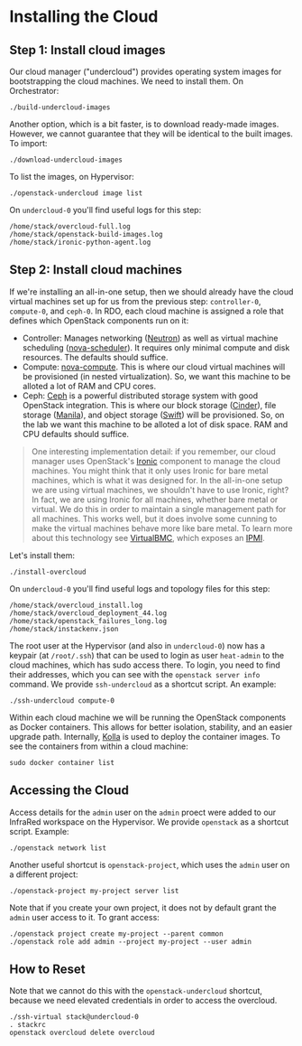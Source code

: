 Installing the Cloud
====================

Step 1: Install cloud images
----------------------------

Our cloud manager ("undercloud") provides operating system images for bootstrapping the cloud
machines. We need to install them. On Orchestrator:

    ./build-undercloud-images

Another option, which is a bit faster, is to download ready-made images. However, we cannot
guarantee that they will be identical to the built images. To import:

    ./download-undercloud-images

To list the images, on Hypervisor:

    ./openstack-undercloud image list

On `undercloud-0` you'll find useful logs for this step:

    /home/stack/overcloud-full.log
    /home/stack/openstack-build-images.log
    /home/stack/ironic-python-agent.log


Step 2: Install cloud machines
------------------------------

If we're installing an all-in-one setup, then we should already have the cloud virtual machines set
up for us from the previous step: `controller-0`, `compute-0`, and `ceph-0`. In RDO, each cloud
machine is assigned a role that defines which OpenStack components run on it:

* Controller:
  Manages networking ([Neutron](https://docs.openstack.org/neutron/queens/)) as well
  as virtual machine scheduling
  ([nova-scheduler](https://docs.openstack.org/nova/queens/cli/nova-scheduler.html)).
  It requires only minimal compute and disk resources. The defaults should suffice.
* Compute: [nova-compute](https://docs.openstack.org/nova/queens/cli/nova-compute.html). This is
  where our cloud virtual machines will be provisioned (in nested virtualization). So, we want this
  machine to be alloted a lot of RAM and CPU cores.
* Ceph: [Ceph](https://ceph.com/) is a powerful distributed storage system with good OpenStack
  integration. This is where our
  block storage ([Cinder](https://docs.openstack.org/cinder/queens/)),
  file storage ([Manila](https://docs.openstack.org/manila/queens/)),
  and object storage ([Swift](https://docs.openstack.org/swift/queens/)) will be provisioned.
  So, on the lab we want this machine to be alloted a lot of disk space. RAM and CPU defaults
  should suffice.

> One interesting implementation detail: if you remember, our cloud manager uses OpenStack's
[Ironic](https://wiki.openstack.org/wiki/Ironic) component to manage the cloud machines. You might
think that it only uses Ironic for bare metal machines, which is what it was designed for. In the
all-in-one setup we are using virtual machines, we shouldn't have to use Ironic, right?
In fact, we are using Ironic for all machines, whether bare metal or virtual. We do this in order to
maintain a single management path for all machines. This works well, but it does involve some
cunning to make the virtual machines behave more like bare metal. To learn more about this
technology see [VirtualBMC](https://github.com/openstack/virtualbmc), which exposes an
[IPMI](https://en.wikipedia.org/wiki/Intelligent_Platform_Management_Interface).

Let's install them:

    ./install-overcloud

On `undercloud-0` you'll find useful logs and topology files for this step:

    /home/stack/overcloud_install.log
    /home/stack/overcloud_deployment_44.log
    /home/stack/openstack_failures_long.log
    /home/stack/instackenv.json

The root user at the Hypervisor (and also in `undercloud-0`) now has a keypair (at `/root/.ssh`)
that can be used to login as user `heat-admin` to the cloud machines, which has sudo access there.
To login, you need to find their addresses, which you can see with the `openstack server info`
command. We provide `ssh-undercloud` as a shortcut script. An example:  

    ./ssh-undercloud compute-0

Within each cloud machine we will be running the OpenStack components as Docker containers. This
allows for better isolation, stability, and an easier upgrade path. Internally,
[Kolla](https://docs.openstack.org/kolla/queens/) is used to deploy the container images. To see the
containers from within a cloud machine:

    sudo docker container list


Accessing the Cloud
-------------------

Access details for the `admin` user on the `admin` proect were added to our InfraRed workspace on
the Hypervisor. We provide `openstack` as a shortcut script. Example:

    ./openstack network list

Another useful shortcut is `openstack-project`, which uses the `admin` user on a different project:

    ./openstack-project my-project server list

Note that if you create your own project, it does not by default grant the `admin` user access to
it. To grant access:

    ./openstack project create my-project --parent common
    ./openstack role add admin --project my-project --user admin


How to Reset
------------

Note that we cannot do this with the `openstack-undercloud` shortcut, because we need elevated
credentials in order to access the overcloud.

    ./ssh-virtual stack@undercloud-0
    . stackrc
    openstack overcloud delete overcloud
